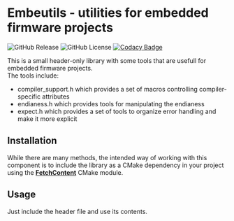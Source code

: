 # Embeutils - utilities for embedded firmware projects

![GitHub Release](https://img.shields.io/github/v/release/embetech-official/embeutils)
![GitHub License](https://img.shields.io/github/license/embetech-official/embeutils)
[![Codacy Badge](https://app.codacy.com/project/badge/Grade/dfab6840a2af4fb890993c76798a587e)](https://app.codacy.com/gh/embetech-official/embeutils/dashboard?utm_source=gh&utm_medium=referral&utm_content=&utm_campaign=Badge_grade)

This is a small header-only library with some tools that are usefull for embedded firmware projects.\
The tools include:
- compiler_support.h which provides a set of macros controlling compiler-specific attributes
- endianess.h which provides tools for manipulating the endianess
- expect.h which provides a set of tools to organize error handling and make it more explicit

## Installation

While there are many methods, the intended way of working with this component is to include the library as a CMake dependency in your project using the [**FetchContent**](https://cmake.org/cmake/help/latest/module/FetchContent.html) CMake module.

## Usage

Just include the header file and use its contents.
